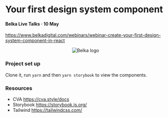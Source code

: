 # Your first design system component
#### Belka Live Talks · 10 May
https://www.belkadigital.com/webinars/webinar-create-your-first-design-system-component-in-react
<p align="center">
  <img src="https://github.com/BelkaLab/your-first-ds-component-react/assets/104076485/fa93b71c-f234-4213-9526-d269bdf21bd6" alt="Belka logo"/>
</p>

### Project set up
Clone it, run `yarn` and then `yarn storybook` to view the components.

### Resources
- CVA https://cva.style/docs
- Storybook https://storybook.js.org/
- Tailwind https://tailwindcss.com/
